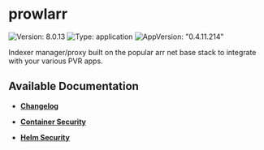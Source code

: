 # prowlarr

![Version: 8.0.13](https://img.shields.io/badge/Version-8.0.13-informational?style=flat-square) ![Type: application](https://img.shields.io/badge/Type-application-informational?style=flat-square) ![AppVersion: "0.4.11.214"](https://img.shields.io/badge/AppVersion-"0.4.11.214"-informational?style=flat-square)

Indexer manager/proxy built on the popular arr net base stack to integrate with your various PVR apps.

## Available Documentation

- [**Changelog**](CHANGELOG)

- [**Container Security**](container-security)

- [**Helm Security**](helm-security)

